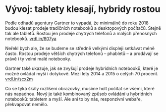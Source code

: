 # Vývoj: tablety klesají, hybridy rostou

Podle odhadů agentury Gartner to vypadá, že minimálně do roku 2018 budou klesat prodeje tradičních notebooků a desktopových počítačů. Stejně tak ale tabletů. Rostou jen prodeje chytrých telefonů a malých přenosných notebooků. [vrdl.in/807ya](http://www.gartner.com/newsroom/id/3468817)

Neřekl bych ale, že se budeme se středně velkými displeji setkávat méně často. Rostou prodeje větších chytrých telefonů – phabletů – a prodávají se právě i ty velmi malé notebooky. 

Gartner také ukazuje, jak se zvyšují prodeje hybridních notebooků, které je možné ovládat myší i dotykově. Mezi lety 2014 a 2015 o celých 70 procent. [vrdl.in/scx2m](http://www.gartner.com/newsroom/id/3077817)

Co se týká škály rozlišení obrazovky, musíme holt počítat se všemi, které nás napadnou. Nový je také kombinovaný způsob ovládání u hybridních notebooků: tabletem a myší. Ale ani to by nás, responzivní webaře, překvapovat nemělo.
